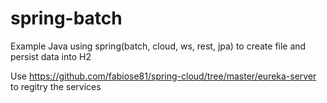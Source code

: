 # spring-batch
Example Java using spring(batch, cloud, ws, rest, jpa) to create file and persist data into H2

Use https://github.com/fabiose81/spring-cloud/tree/master/eureka-server to regitry the services
